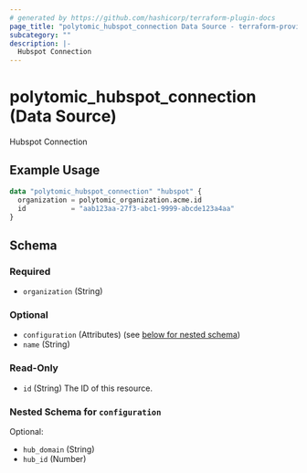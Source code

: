 ```yaml
---
# generated by https://github.com/hashicorp/terraform-plugin-docs
page_title: "polytomic_hubspot_connection Data Source - terraform-provider-polytomic"
subcategory: ""
description: |-
  Hubspot Connection
---
```


# polytomic_hubspot_connection (Data Source)

Hubspot Connection

## Example Usage

```terraform
data "polytomic_hubspot_connection" "hubspot" {
  organization = polytomic_organization.acme.id
  id           = "aab123aa-27f3-abc1-9999-abcde123a4aa"
}
```

<!-- schema generated by tfplugindocs -->
## Schema

### Required

- `organization` (String)

### Optional

- `configuration` (Attributes) (see [below for nested schema](#nestedatt--configuration))
- `name` (String)

### Read-Only

- `id` (String) The ID of this resource.

<a id="nestedatt--configuration"></a>
### Nested Schema for `configuration`

Optional:

- `hub_domain` (String)
- `hub_id` (Number)


